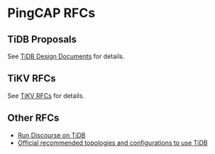 # PingCAP RFCs

## TiDB Proposals

See [TiDB Design Documents](https://github.com/pingcap/tidb/tree/master/docs/design) for details.

## TiKV RFCs

See [TiKV RFCs](https://github.com/tikv/rfcs) for details.

## Other RFCs

- [Run Discourse on TiDB](https://github.com/pingcap/community/rfc/2019-11-28-discourse-on-tidb.md)
- [Official recommended topologies and configurations to use TiDB](https://github.com/pingcap/community/rfc/2019-11-30-recommand-tidb-configure.md)


